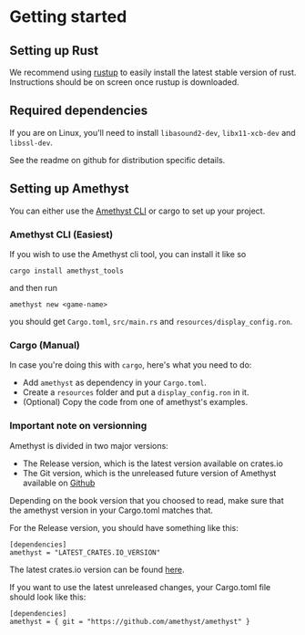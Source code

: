 # Getting started

## Setting up Rust

We recommend using [rustup][ru] to easily install the latest stable version of rust.
Instructions should be on screen once rustup is downloaded.

[ru]: https://rustup.rs

## Required dependencies

If you are on Linux, you'll need to install `libasound2-dev`, `libx11-xcb-dev` and `libssl-dev`.

See the readme on github for distribution specific details.

## Setting up Amethyst

You can either use the [Amethyst CLI][cl] or cargo to set up your project.

### Amethyst CLI (Easiest)
If you wish to use the Amethyst cli tool, you can install it like so

```norun
cargo install amethyst_tools
```

and then run

```norun
amethyst new <game-name>
```

you should get `Cargo.toml`, `src/main.rs` and `resources/display_config.ron`.

### Cargo (Manual)

In case you're doing this with `cargo`, here's what you need to do:

* Add `amethyst` as dependency in your `Cargo.toml`.
* Create a `resources` folder and put a `display_config.ron` in it.
* (Optional) Copy the code from one of amethyst's examples.

### Important note on versionning

Amethyst is divided in two major versions:
* The Release version, which is the latest version available on crates.io
* The Git version, which is the unreleased future version of Amethyst available on [Github][agit]

Depending on the book version that you choosed to read, make sure that the amethyst version in your Cargo.toml matches that.

For the Release version, you should have something like this:
```rust,ignore
[dependencies]
amethyst = "LATEST_CRATES.IO_VERSION"
```
The latest crates.io version can be found [here](https://crates.io/crates/amethyst).

If you want to use the latest unreleased changes, your Cargo.toml file should look like this:
```rust,ignore
[dependencies]
amethyst = { git = "https://github.com/amethyst/amethyst" }
```

[agit]: https://github.com/amethyst/amethyst
[cl]: https://github.com/amethyst/tools
